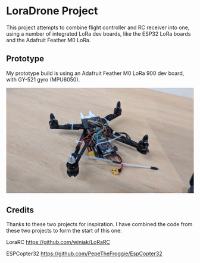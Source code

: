 # LoraDrone Project

This project attempts to combine flight controller and RC receiver into one, using a number of integrated LoRa dev boards, like the ESP32 LoRa boards and the Adafruit Feather M0 LoRa.

## Prototype

My prototype build is using an Adafruit Feather M0 LoRa 900 dev board, with GY-521 gyro (MPU6050).

![prottotype](https://raw.githubusercontent.com/spleenware/LoraDrone/master/doc/LoraDrone-prototype.jpg)

## Credits

Thanks to these two projects for inspiration. I have combined the code from these two projects to form the start of this one:

LoraRC 
https://github.com/winiak/LoRaRC

ESPCopter32
https://github.com/PepeTheFroggie/EspCopter32


